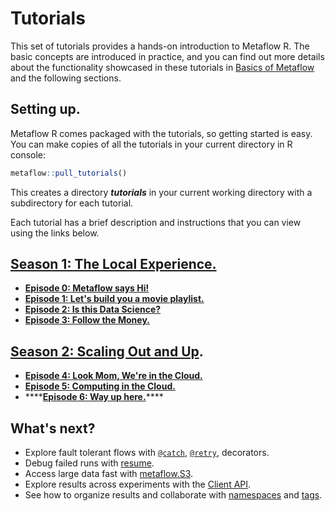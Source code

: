 # Tutorials

This set of tutorials provides a hands-on introduction to Metaflow R. The basic concepts are introduced in practice, and you can find out more details about the functionality showcased in these tutorials in [Basics of Metaflow](../../metaflow/basics.md) and the following sections.

## Setting up.

Metaflow R comes packaged with the tutorials, so getting started is easy. You can make copies of all the tutorials in your current directory in R console:

```r
metaflow::pull_tutorials()
```

This creates a directory _**tutorials**_ in your current working directory with a subdirectory for each tutorial.

Each tutorial has a brief description and instructions that you can view using the links below.

## [Season 1: The Local Experience.](season-1-the-local-experience/)

* [**Episode 0: Metaflow says Hi!**](season-1-the-local-experience/episode00.md)
* [**Episode 1: Let's build you a movie playlist.**](season-1-the-local-experience/episode01.md)
* [**Episode 2: Is this Data Science?**](season-1-the-local-experience/episode02.md)
* [**Episode 3: Follow the Money.**](season-1-the-local-experience/episode03.md)

## [Season 2: Scaling Out and Up](season-2-scaling-out-and-up/).

* [**Episode 4: Look Mom, We're in the Cloud.**](season-2-scaling-out-and-up/episode04.md)
* [**Episode 5: Computing in the Cloud.**](season-2-scaling-out-and-up/episode05.md)
* \*\*\*\*[**Episode 6: Way up here.**](season-2-scaling-out-and-up/episode06.md)\*\*\*\*

## What's next?

* Explore fault tolerant flows with [`@catch`](../../metaflow/failures.md#catching-exceptions-with-catch-decorator), [`@retry`](../../metaflow/failures.md#retrying-tasks-with-retry-decorator), decorators.
* Debug failed runs with [resume](../../metaflow/debugging.md#how-to-use-the-resume-command).
* Access large data fast with [metaflow.S3](https://github.com/Netflix/metaflow-docs/tree/b9a566e105ec97591c033a25fdcfbffa33101eaa/metaflow/data.md#data-in-s-3-metaflow-s3).
* Explore results across experiments with the [Client API](../../metaflow/client.md).
* See how to organize results and collaborate with [namespaces](../../metaflow/tagging.md#namespaces) and [tags](../../metaflow/tagging.md#tagging).

